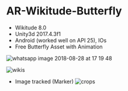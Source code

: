 # AR-Wikitude-Butterfly

- Wikitude 8.0
- Unity3d 2017.4.3f1
- Android (worked well on API 25), IOs
- Free Butterfly Asset with Animation 

![whatsapp image 2018-08-28 at 17 19 48](https://user-images.githubusercontent.com/21102697/44737492-0a7f8a80-aaea-11e8-8f80-4b36d4e792da.jpeg)

![wikis](https://user-images.githubusercontent.com/21102697/44737894-1e77bc00-aaeb-11e8-841e-9d2c9330aac5.png)

- Image tracked (Marker)
![crops](https://user-images.githubusercontent.com/21102697/44737903-23d50680-aaeb-11e8-8f8f-51ffa56c77f5.jpg)


